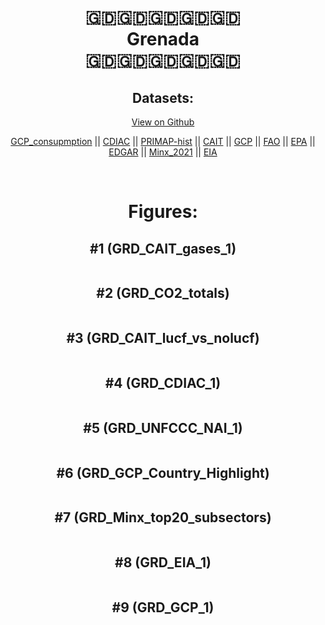 
<center>
<h1 align="center">
🇬🇩🇬🇩🇬🇩🇬🇩🇬🇩
<br>
Grenada
<br>
🇬🇩🇬🇩🇬🇩🇬🇩🇬🇩
</h1>
<h2>Datasets:</h2>
<p><a href="https://github.com/dquintani/GreenhouseData/tree/master/country_data/GRD_Grenada/data">View on Github</a>
<br></p><p><a href="data/GRD_GCP_consupmption.csv">GCP_consupmption</a> || <a href="data/GRD_CDIAC.csv">CDIAC</a> || <a href="data/GRD_PRIMAP-hist.csv">PRIMAP-hist</a> || <a href="data/GRD_CAIT.csv">CAIT</a> || <a href="data/GRD_GCP.csv">GCP</a> || <a href="data/GRD_FAO.csv">FAO</a> || <a href="data/GRD_EPA.csv">EPA</a> || <a href="data/GRD_EDGAR.csv">EDGAR</a> || <a href="data/GRD_Minx_2021.csv">Minx_2021</a> || <a href="data/GRD_EIA.csv">EIA</a></p><p><br></p>
<h1>Figures:</h1><h2>#1 (GRD_CAIT_gases_1)</h2>
<p><img alt="" src="figures/GRD_CAIT_gases_1.png" /></p><h2>#2 (GRD_CO2_totals)</h2>
<p><img alt="" src="figures/GRD_CO2_totals.png" /></p><h2>#3 (GRD_CAIT_lucf_vs_nolucf)</h2>
<p><img alt="" src="figures/GRD_CAIT_lucf_vs_nolucf.png" /></p><h2>#4 (GRD_CDIAC_1)</h2>
<p><img alt="" src="figures/GRD_CDIAC_1.png" /></p><h2>#5 (GRD_UNFCCC_NAI_1)</h2>
<p><img alt="" src="figures/GRD_UNFCCC_NAI_1.png" /></p><h2>#6 (GRD_GCP_Country_Highlight)</h2>
<p><img alt="" src="figures/GRD_GCP_Country_Highlight.png" /></p><h2>#7 (GRD_Minx_top20_subsectors)</h2>
<p><img alt="" src="figures/GRD_Minx_top20_subsectors.png" /></p><h2>#8 (GRD_EIA_1)</h2>
<p><img alt="" src="figures/GRD_EIA_1.png" /></p><h2>#9 (GRD_GCP_1)</h2>
<p><img alt="" src="figures/GRD_GCP_1.png" /></p>